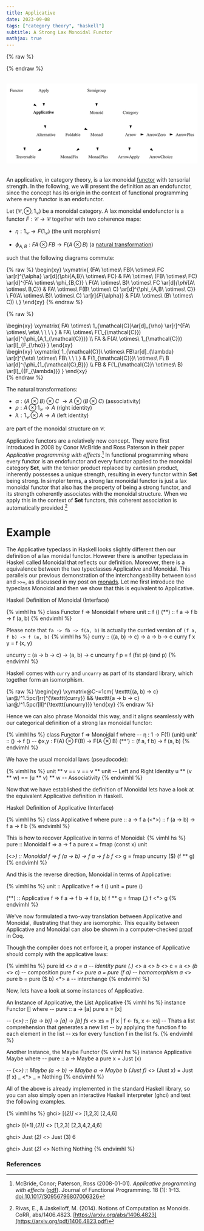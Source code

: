 ```yaml
---
title: Applicative
date: 2023-09-08
tags: ["category theory", "haskell"]
subtitle: A Strong Lax Monoidal Functor
mathjax: true
---
```

{% raw %}
<script>
  MathJax = {
    loader: {
      load: ['[custom]/xypic.js'],
      paths: {custom: 'https://beuke.org/js'}
    },
    tex: {
      packages: {'[+]': ['xypic']}
    }
  };
</script>

<script id="MathJax-script" async src="https://cdn.jsdelivr.net/npm/mathjax@3.1.4/es5/tex-chtml-full.js"></script>
<script>
window.addEventListener('load', function() {
   document.querySelectorAll("mjx-xypic-object").forEach( (x) => (x.style.color = "var(--darkreader-text--text"));
   document.querySelectorAll("mjx-math > mjx-xypic > svg > g").forEach(x => x.setAttribute("stroke", "var(--darkreader-text--text"))
})
</script>

<style>
  @media only screen and (max-width: 400px) {
    mjx-math {
        font-size: 0.9rem !important;
    }
  }
</style>
{% endraw %}


<!-- <aside> -->

<!-- {% raw %} -->
<!--   <dark-mode-toggle -->
<!--     id="dark-mode-toggle-1" -->
<!--     appearance="switch" -->
<!--     dark="Dark" -->
<!--     light="Light" -->
<!--     remember="Remember this" -->
<!--   ></dark-mode-toggle> -->
<!-- {% endraw %} -->

<br>
<div class=typeclass>
<img src="/images/applicative.svg">
</div>
<br>
<!-- <object type="image/svg+xml" data="/images/applicative.svg"></object> -->
<!-- <use xlink:href="/images/applicative.svg"></use> -->
<!-- The source as dot is next to image. Compile with: dot -Tsvg typeclasses.dot -o typeclasses.svg -->
<!-- <br> -->

An applicative, in category theory, is a lax monoidal [functor](/functor) with tensorial strength. In the following, we will present the definition as an endofunctor, since the concept has its origin in the context of functional programming where every functor is an endofunctor.

Let $(\mathcal{C}, \otimes, 1_{\mathcal{C}})$ be a monoidal category. A lax monoidal endofunctor is a functor $F : \mathcal{C} \rightarrow \mathcal{C}$ together with two coherence maps:
* $\eta : 1_{\mathcal{C}} \rightarrow F(1_{\mathcal{C}})$ (the unit morphism)

* $\phi_{A,B} : FA \otimes FB \rightarrow F(A \otimes B)$ (a [natural transformation](/natural-transformation))

such that the following diagrams commute:

{% raw %}
\begin{xy}
\xymatrix{
(FA\ \otimes\ FB)\ \otimes\ FC \ar[r]^{\alpha} \ar[d]_{\phi_{A,B}\ \otimes\ FC} & FA\ \otimes\ (FB\ \otimes\ FC) \ar[d]^{FA\ \otimes\ \phi_{B,C}} \\
F(A\ \otimes\ B)\ \otimes\ FC \ar[d]_{\phi_{A\ \otimes\ B,C}} & FA\ \otimes\ F(B\ \otimes\ C) \ar[d]^{\phi_{A,B\ \otimes\ C}} \\
F((A\ \otimes\ B)\ \otimes\ C) \ar[r]_{F_{\alpha}} & F(A\ \otimes\ (B\ \otimes\ C)) \\
}
\end{xy}
{% endraw %}

{% raw %}
<div class="splitscreen">
  <div class="left">
\begin{xy}
\xymatrix{
  FA\ \otimes\ 1_{\mathcal{C}}\ar[d]_{\rho} \ar[r]^{FA\ \otimes\ \eta\ \ \ \ \ } & FA\ \otimes\ F(1_{\mathcal{C}}) \ar[d]^{\phi_{A,1_{\mathcal{C}}}} \\
  FA & F(A\ \otimes\ 1_{\mathcal{C}}) \ar[l]_{F_{\rho}}
}
\end{xy}
  </div>

  <div class="right">
\begin{xy}
\xymatrix{
  1_{\mathcal{C}}\ \otimes\ FB\ar[d]_{\lambda} \ar[r]^{\eta\ \otimes\ FB\ \ \ \ } & F(1_{\mathcal{C}})\ \otimes\ F\ B \ar[d]^{\phi_{1_{\mathcal{C},B}}} \\
  FB & F(1_{\mathcal{C}}\ \otimes\ B) \ar[l]_{{F_{\lambda}}}
}
\end{xy}
  </div>
</div>
{% endraw %}

The natural transformations:

* $\alpha : (A \otimes B) \otimes C\ \rightarrow A \otimes (B \otimes C)$ (associativity)
* $\rho : A \otimes 1_{\mathcal{C}} \rightarrow A$ (right identity)
* $\lambda : 1_{\mathcal{C}} \otimes A \rightarrow A$ (left identity)

are part of the monoidal structure on ${\mathcal {C}}$.

Applicative functors are a relatively new concept. They were first introduced in 2008 by Conor McBride and Ross Paterson in their paper *Applicative programming with effects*.[^1] In functional programming where every functor is an endofunctor and every functor applied to the monoidal category $\mathbf{Set}$, with the tensor product replaced by cartesian product, inherently possesses a unique strength, resulting in every functor within $\mathbf{Set}$ being strong. In simpler terms, a strong lax monoidal functor is just a lax monoidal functor that also has the property of being a strong functor, and its strength coherently associates with the monoidal structure. When we apply this in the context of $\mathbf{Set}$ functors, this coherent association is automatically provided.[^2]

# Example

The Applicative typeclass in Haskell looks slightly different then our definition of a lax monidal functor. However there is another typeclass in Haskell called Monoidal that reflects our definition. Moreover, there is a equivalence between the two typeclasses Applicative and Monoidal. This parallels our previous demonstration of the interchangeability between `bind` and `>>=`, as discussed in my post on [monads](/monad). Let me first introduce the typeclass Monoidal and then we show that this is equivalent to Applicative.


Haskell Definition of Monoidal (Interface)

{% vimhl hs %}
class Functor f => Monoidal f where
  unit :: f ()
  (**) :: f a  -> f b  -> f (a, b)
{% endvimhl %}

Please note that `fa -> fb -> f(a, b)` is actually the curried version of
`(f a, f b) -> f (a, b)`
{% vimhl hs %}
curry :: ((a, b) -> c) -> a -> b -> c
curry f x y = f (x, y)

uncurry :: (a -> b -> c) -> (a, b) -> c
uncurry f p =  f (fst p) (snd p)
{% endvimhl %}

Haskell comes with `curry` and `uncurry` as part of its standard library, which together form an isomorphism.


{% raw %}
\begin{xy}
\xymatrix@C-=1cm{
\texttt{(a, b) -> c} \ar@/^1.5pc/[rr]^{\texttt{curry}}  && \texttt{a -> b -> c} \ar@/^1.5pc/[ll]^{\texttt{uncurry}}}
\end{xy}
{% endraw %}


<!-- \mathcal{C} \rtwocell<5>^{F}_{G}{\alpha} & \mathcal{D} -->


Hence we can also phrase Monoidal this way, and it aligns seamlessly with our categorical definition of a strong lax monoidal functor:

{% vimhl hs %}
class Functor f => Monoidal f where
-- η     : 1  -> F(1) (unit)
  unit' :: () -> f ()
-- ϕx,y  : F(A) ⊗ F(B) -> F(A ⊗ B)
  (**') :: (f a, f b)   -> f (a, b)
{% endvimhl %}


We have the usual monoidal laws (pseudocode):

<!-- -- It's not possible to define laws in Haskell (pseudocode) -->
{% vimhl hs %}
unit ** v == v == v ** unit    -- Left and Right Identity
u ** (v ** w) == (u ** v) ** w -- Associativity
{% endvimhl %}

Now that we have established the definition of Monoidal lets have a look at the equivalent Applicative definition in Haskell.

Haskell Definition of Applicative (Interface)

{% vimhl hs %}
class Applicative f where
  pure :: a -> f a
  (<*>) :: f (a -> b) -> f a -> f b
{% endvimhl %}

This is how to recover Applicative in terms of Monoidal:
{% vimhl hs %}
pure :: Monoidal f => a -> f a
pure x  = fmap (const x) unit

(<*>) :: Monoidal f => f (a -> b) -> f a -> f b
f <*> g = fmap uncurry ($) (f ** g)
{% endvimhl %}

And this is the reverse direction, Monoidal in terms of Applicative:

{% vimhl hs %}
unit :: Applicative f => f ()
unit   = pure ()

(**) :: Applicative f => f a -> f b  -> f (a, b)
f ** g = fmap (,) f <*> g
{% endvimhl %}

We've now formulated a two-way translation between Applicative and Monoidal, illustrating that they are isomorphic. This equality between Applicative and Monoidal can also be shown in a computer-checked [proof](https://stackoverflow.com/a/62959880) in Coq.

Though the compiler does not enforce it, a proper instance of Applicative should comply with the applicative laws:

{% vimhl hs %}
pure id <*> a = a                              -- identity
pure (.) <*> a <*> b <*> c = a <*> (b <*> c)   -- composition
pure f <*> pure a = pure (f a)                 -- homomorphism
a <*> pure b = pure ($ b) <*> a                -- interchange
{% endvimhl %}

Now, lets have a look at some instances of Applicative.

<!-- Require Import Coq.Program.Basics. -->
<!-- Require Import Coq.Init.Datatypes. -->
<!-- Require Import Coq.Init.Notations. -->

<!-- Notation "f ∘ g" := (compose f g). -->

<!-- Class Functor (F: Type -> Type) : Type := -->
<!--   { fmap : forall {x} {y}, (x->y) -> (F x->F y) -->
<!--   ; fmap_id : forall x, @fmap x x id = id -->
<!--   ; fmap_compose : forall {x} {y} {z} (f: y->z) (g: x->y) -->
<!--                      , fmap (f∘g) = fmap f ∘ fmap g -->
<!--   }. -->

<!-- Lemma fmap_twice {F} `{Functor F} {x} {y} {z} (f: y->z) (g: x->y) (xs: F x) -->
<!--                      : fmap (f∘g) xs = fmap f (fmap g xs). -->
<!-- Proof. -->
<!--   rewrite fmap_compose. now compute. -->
<!-- Qed. -->

<!-- Definition parallel {a} {b} {c} {d} (f: a->c) (g: b->d) -->
<!--   : (a*b) -> (c*d) := fun xy => match xy with -->
<!--                                 | (x,y) => (f x, g y) -->
<!--                                 end. -->

<!-- Notation "f *** g" := (parallel f g) (at level 40, left associativity). -->

<!-- Definition rassoc {a} {b} {c} : ((a*b)*c) -> (a*(b*c)) -->
<!--     := fun xyz => match xyz with | ((x,y),z) => (x,(y,z)) end. -->

<!-- Definition tt_ {a} (x:a) := (tt, x). -->
<!-- Definition _tt {a} (x:a) := (x, tt). -->

<!-- Class Monoidal F `{Functor F} : Type := -->
<!--   { funit : F unit -->
<!--   ; fzip : forall {a} {b}, F a -> F b -> F (a*b) -->
<!--   ; left_identity : forall {a} (v: F a) -->
<!--            , fzip funit v = fmap tt_ v -->
<!--   ; right_identity : forall {a} (v: F a) -->
<!--            , fzip v funit = fmap _tt v -->
<!--   ; associativity : forall {a} {b} {c} (u: F a) (v: F b) (w: F c) -->
<!--            , fzip u (fzip v w) = fmap rassoc (fzip (fzip u v) w) -->
<!--   ; naturality : forall {a} {b} {c} {d} -->
<!--                         (g: a->c) (h: b->d) (u: F a) (v: F b) -->
<!--            , fmap (g***h) (fzip u v) = fzip (fmap g u) (fmap h v) -->
<!--   }. -->

<!-- Notation "u ** v" := (fzip u v) (at level 40, left associativity). -->

<!-- Lemma naturalityL {F} `{Monoidal F} {a} {b} {c} -->
<!--                            (f: a->c) (u: F a) (v: F b) -->
<!--            : fmap (f***id) (fzip u v) = fzip (fmap f u) v. -->
<!-- Proof. -->
<!--   assert (v = fmap id v) as ->. { now rewrite fmap_id. } -->
<!--   rewrite <- naturality. -->
<!--   assert (v = fmap id v) as <-. { now rewrite fmap_id. } -->
<!--   now trivial. -->
<!-- Qed. -->
<!-- Lemma naturalityR {F} `{Monoidal F} {a} {b} {c} -->
<!--                            (f: b->c) (u: F a) (v: F b) -->
<!--            : fmap (id***f) (fzip u v) = fzip u (fmap f v). -->
<!-- Proof. -->
<!--   assert (u = fmap id u) as ->. { now rewrite fmap_id. } -->
<!--   rewrite <- naturality. -->
<!--   assert (u = fmap id u) as <-. { now rewrite fmap_id. } -->
<!--   now trivial. -->
<!-- Qed. -->

<!-- Definition to {a} {b} (y: a) (f: a->b) := f y. -->

<!-- Class Applicative F `{Functor F} : Type := -->
<!--   { pure : forall {a}, a -> F a -->
<!--   ; app : forall {a} {b}, F (a->b) -> F a -> F b -->
<!--   ; identity : forall {a} (v: F a) -->
<!--               , app (pure id) v = v -->
<!--   ; homomorphism : forall {a} {b} (f: a->b) (x: a) -->
<!--               , app (pure f) (pure x) = pure (f x) -->
<!--   ; interchange : forall {a} {b} (u: F (a->b)) (y: a) -->
<!--               , app u (pure y) = app (pure (to y)) u -->
<!--   ; composition : forall {a} {b} {c} -->
<!--                          (u: F (b->c)) (v: F (a->b)) (w: F a) -->
<!--               , app u (app v w) = app (app (app (pure compose) u) v) w -->
<!--   ; appFtor : forall {a} {b} (g: a->b) (x: F a) -->
<!--               , fmap g x = app (pure g) x -->
<!--   }. -->

<!-- Notation "fs <*> xs" := (app fs xs) (at level 40, left associativity). -->

<!-- Require Import Coq.Program.Tactics. -->
<!-- Require Import Coq.Logic.FunctionalExtensionality. -->

<!-- Definition apl {a} {b} (fx: (a->b)*a) -->
<!--    := match fx with |(f,x) => f x end. -->

<!-- Program Instance MonoidalIsApplicative {F} `{Monoidal F} -->
<!--     : Applicative F -->
<!--   := { pure := fun {a} (x: a) => fmap (const x) funit -->
<!--      ; app := fun {a} {b} (fs: F (a->b)) (xs: F a) -->
<!--               => fmap apl (fzip fs xs) }. -->
<!-- Next Obligation. (* identity *) -->
<!--   rewrite <- naturalityL. -->
<!--   rewrite -> left_identity. -->
<!--   repeat (rewrite <- fmap_twice). -->
<!--   rewrite -> fmap_id. -->
<!--   now compute. -->
<!-- Qed. -->
<!-- Next Obligation. (* homomorphism *) -->
<!--   rewrite <- naturality. -->
<!--   rewrite -> left_identity. -->
<!--   repeat (rewrite <- fmap_twice). -->
<!--   now compute. -->
<!-- Qed. -->
<!-- Next Obligation. (* interchange *) -->
<!--   rewrite <- naturalityL. -->
<!--   rewrite <- naturalityR. -->
<!--   repeat (rewrite <- fmap_twice). -->
<!--   rewrite -> right_identity. -->
<!--   rewrite -> left_identity. -->
<!--   repeat (rewrite <- fmap_twice). -->
<!--   now compute. -->
<!-- Qed. -->
<!-- Next Obligation. (* composition *) -->
<!--   rewrite <- naturalityR. -->
<!--   rewrite -> associativity. -->
<!--   repeat (rewrite <- naturalityL). -->
<!--   rewrite -> left_identity. -->
<!--   repeat (rewrite <- naturalityL). -->
<!--   repeat (rewrite <- fmap_twice). -->

<!--   f_equal.                      (*    This part is just about *) -->
<!--   unfold compose.                 (*  convincing Coq that two  *) -->
<!--   apply functional_extensionality. (* functions are equal, it  *) -->
<!--   intro x.                         (* has nothing to do with   *) -->
<!--   destruct x as ((btc, atb), a0). (*  applicative or monoidal  *) -->
<!--   now compute.                  (*    functors, specifically. *) -->
<!-- Qed. -->
<!-- Next Obligation. (* appFtor *) -->
<!--   rewrite <- naturalityL. -->
<!--   rewrite -> left_identity. -->
<!--   repeat (rewrite <- fmap_twice). -->
<!--   now compute. -->
<!-- Qed. -->


<!-- Lemma fmapPure {F} `{Applicative F} {a} {b} -->
<!--         (f: a->b) (x: a) : fmap f (pure x: F a) = pure (f x). -->
<!-- Proof. -->
<!--   rewrite -> appFtor. -->
<!--   now apply homomorphism. -->
<!-- Qed. -->

<!-- Lemma fmapBracket {F} `{Applicative F} {a} {b} {c} {d} -->
<!--       (f: c->d) (g: a->b->c) (xs: F a) (ys: F b) -->
<!--      : fmap f (fmap g xs<*>ys) = fmap (fun x y => f (g x y)) xs <*> ys. -->
<!-- Proof. -->
<!--   repeat (rewrite -> appFtor). -->
<!--   rewrite -> composition. -->
<!--   rewrite -> homomorphism. -->
<!--   rewrite -> composition. -->
<!--   repeat (rewrite -> homomorphism). -->
<!--   now compute. -->
<!-- Qed. -->

<!-- Lemma fmap_both {F} `{Applicative F} {a} {b} {c} {d} -->
<!--       (f: a->c->d) (g: b->c) (xs: F a) (ys: F b) -->
<!--      : fmap f xs <*> fmap g ys = fmap (fun x y => f x (g y)) xs <*> ys. -->
<!-- Proof. -->
<!--   repeat (rewrite -> appFtor). -->
<!--   rewrite -> composition. -->
<!--   repeat (rewrite <- appFtor). -->
<!--   rewrite <- fmap_twice. -->
<!--   rewrite -> interchange. -->
<!--   rewrite -> appFtor. -->
<!--   rewrite -> composition. -->
<!--   repeat (rewrite -> homomorphism). -->
<!--   rewrite <- appFtor. -->
<!--   now compute. -->
<!-- Qed. -->

<!-- Definition tup {a} {b} (x:a) (y:b) : (a*b) := (x,y). -->

<!-- Program Instance ApplicativeIsMonoidal {F} `{Applicative F} -->
<!--     : Monoidal F -->
<!--   := { funit := pure tt -->
<!--      ; fzip := fun {a} {b} (u: F a) (v: F b) -->
<!--                    => fmap tup u <*> v }. -->
<!-- Next Obligation. (* left_identity *) -->
<!--   repeat (rewrite -> appFtor). -->
<!--   rewrite -> homomorphism. -->
<!--   now compute. -->
<!-- Qed. -->
<!-- Next Obligation. (* right_identity *) -->
<!--   repeat (rewrite -> appFtor). -->
<!--   rewrite -> interchange. -->
<!--   rewrite -> composition. -->
<!--   repeat (rewrite -> homomorphism). -->
<!--   now compute. -->
<!-- Qed. -->
<!-- Next Obligation. (* associativity *) -->
<!--   repeat (rewrite -> fmapBracket). -->
<!--   rewrite -> composition. -->
<!--   repeat (rewrite <- appFtor). -->
<!--   rewrite <- fmap_twice. -->
<!--   rewrite -> fmap_both. -->
<!--   now compute. -->
<!-- Qed. -->
<!-- Next Obligation. (* naturality *) -->
<!--   rewrite -> fmap_both. -->
<!--   rewrite <- fmap_twice. -->
<!--   rewrite -> fmapBracket. -->
<!--   now compute. -->
<!-- Qed. -->

<!-- Compiled with Coq 8.9.1. -->


<!-- ``` -->
<!-- -- pure id <*> v == v == v <*> pure id -- Left and Right Identity -->
<!-- -- u <*> (v <*> w) = pure (.) <*> u <*> v <*> w --- Composition. -->
<!-- ``` -->



<!-- The following condition must always hold: -->

<!-- {% vimhl hs %} -->
<!-- pure id <*> v = v                            -- Identity -->
<!-- pure f <*> pure x = pure (f x)               -- Homomorphism -->
<!-- u <*> pure y = pure ($ y) <*> u              -- Interchange -->
<!-- pure (.) <*> u <*> v <*> w = u <*> (v <*> w) -- Composition -->
<!-- {% endvimhl %} -->

An Instance of Applicative, the List Applicative
{% vimhl hs %}
instance Functor [] where
 -- pure :: a -> [a]
    pure x    = [x]

 --   (<*>) :: [(a -> b)] -> [a] -> [b]
    fs <*> xs = [f x | f <- fs, x <- xs]
 -- Thats a list comprehension that generates a new list
 -- by applying the function f to each element in the list
 -- xs for every function f in the list fs.
{% endvimhl %}

Another Instance, the Maybe Functor
{% vimhl hs %}
instance Applicative Maybe where
 -- pure :: a -> Maybe a
    pure x                = Just (x)

 -- (<*>) :: Maybe (a -> b) -> Maybe a -> Maybe b
    (Just f) <*> (Just x) = Just (f x)
    _        <*> _        = Nothing
{% endvimhl %}

All of the above is already implemented in the standard Haskell library, so you can also simply open an interactive Haskell interpreter (ghci) and test the following examples.

{% vimhl hs %}
ghci> [(*2)] <*> [1,2,3]
[2,4,6]

ghci> [(+1),(*2)] <*> [1,2,3]
[2,3,4,2,4,6]

ghci> Just (*2) <*> Just (3)
6

ghci> Just (*2) <*> Nothing
Nothing
{% endvimhl %}

### References

[^0]: The diagram displayed at the top of this post is a modified version of Brent Yorgey's [Typeclassopedia diagram](https://wiki.haskell.org/File:Typeclassopedia-diagram.png)
[^1]: McBride, Conor; Paterson, Ross (2008-01-01). *Applicative programming with effects* ([pdf](http://www.staff.city.ac.uk/~ross/papers/Applicative.pdf)). Journal of Functional Programming. 18 (1): 1–13. [doi:10.1017/S0956796807006326](https://doi.org/10.1017/S0956796807006326)
[^2]: Rivas, E., & Jaskelioff, M. (2014). Notions of Computation as Monoids. CoRR, abs/1406.4823. [https://arxiv.org/abs/1406.4823](https://arxiv.org/pdf/1406.4823.pdf)
